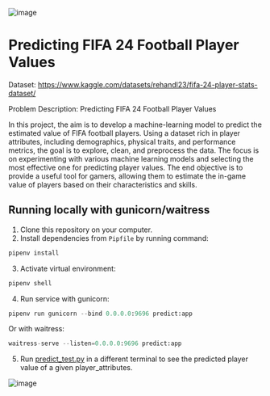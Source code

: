 ![image](https://github.com/starlord-31/Machine-Learning-Zoomcamp-HW/assets/144388508/958ec70e-ecce-4242-adf9-1c153b4d7c22)
# Predicting FIFA 24 Football Player Values

Dataset: https://www.kaggle.com/datasets/rehandl23/fifa-24-player-stats-dataset/

Problem Description: Predicting FIFA 24 Football Player Values

In this project, the aim is to develop a machine-learning model to predict the estimated value of FIFA football players. Using a dataset rich in player attributes, including demographics, physical traits, and performance metrics, the goal is to explore, clean, and preprocess the data. The focus is on experimenting with various machine learning models and selecting the most effective one for predicting player values. The end objective is to provide a useful tool for gamers, allowing them to estimate the in-game value of players based on their characteristics and skills.

## Running locally with gunicorn/waitress
1. Clone this repository on your computer.
3. Install dependencies from ```Pipfile``` by running command:
```Python
pipenv install
```
3. Activate virtual environment:
```Python
pipenv shell
```
4. Run service with gunicorn:
```Python
pipenv run gunicorn --bind 0.0.0.0:9696 predict:app
```
Or with waitress:
```Python
waitress-serve --listen=0.0.0.0:9696 predict:app
```
5. Run [predict_test.py](https://github.com/starlord-31/Machine-Learning-Zoomcamp-HW/blob/main/Capstone%201/predict_test.py) in a different terminal to see the predicted player value of a given player_attributes.

![image](https://github.com/starlord-31/Machine-Learning-Zoomcamp-HW/assets/144388508/b381c598-8790-473c-8784-33f38bbd6686)

